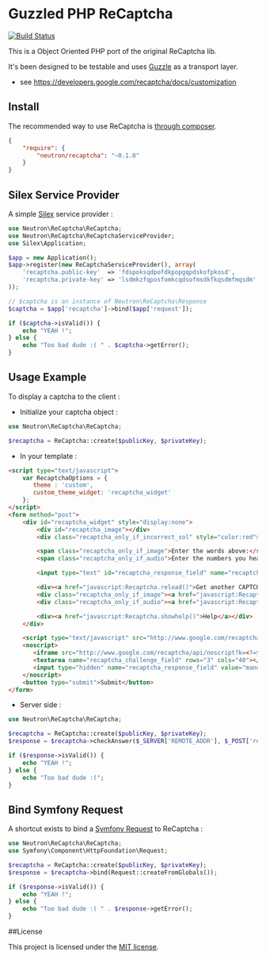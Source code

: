 # Guzzled PHP ReCaptcha

[![Build Status](https://secure.travis-ci.org/romainneutron/ReCaptcha.png?branch=master)](http://travis-ci.org/romainneutron/ReCaptcha)

This is a Object Oriented PHP port of the original ReCaptcha lib.

It's been designed to be testable and uses [Guzzle](http://guzzlephp.org) as a
transport layer.

* see https://developers.google.com/recaptcha/docs/customization

## Install

The recommended way to use ReCaptcha is [through composer](http://getcomposer.org).

```json
{
    "require": {
        "neutron/recaptcha": "~0.1.0"
    }
}
```

## Silex Service Provider

A simple [Silex](http://silex.sensiolabs.org) service provider :

```php
use Neutron\ReCaptcha\ReCaptcha;
use Neutron\ReCaptcha\ReCaptchaServiceProvider;
use Silex\Application;

$app = new Application();
$app->register(new ReCaptchaServiceProvider(), array(
    'recaptcha.public-key'  => 'fdspoksqdpofdkpopgqpdskofpkosd',
    'recaptcha.private-key' => 'lsdmkzfqposfomkcqdsofmsdkfkqsdmfmqsdm',
));

// $captcha is an instance of Neutron\ReCaptcha\Response
$captcha = $app['recaptcha']->bind($app['request']);

if ($captcha->isValid()) {
    echo "YEAH !";
} else {
    echo "Too bad dude :( " . $captcha->getError();
}
```

## Usage Example

To display a captcha to the client :

 - Initialize your captcha object :

```php
use Neutron\ReCaptcha\ReCaptcha;

$recaptcha = ReCaptcha::create($publicKey, $privateKey);
```

 - In your template :

```html
<script type="text/javascript">
    var RecaptchaOptions = {
       theme : 'custom',
       custom_theme_widget: 'recaptcha_widget'
    };
</script>
<form method="post">
    <div id="recaptcha_widget" style="display:none">
        <div id="recaptcha_image"></div>
        <div class="recaptcha_only_if_incorrect_sol" style="color:red">Incorrect please try again</div>

        <span class="recaptcha_only_if_image">Enter the words above:</span>
        <span class="recaptcha_only_if_audio">Enter the numbers you hear:</span>

        <input type="text" id="recaptcha_response_field" name="recaptcha_response_field" />

        <div><a href="javascript:Recaptcha.reload()">Get another CAPTCHA</a></div>
        <div class="recaptcha_only_if_image"><a href="javascript:Recaptcha.switch_type('audio')">Get an audio CAPTCHA</a></div>
        <div class="recaptcha_only_if_audio"><a href="javascript:Recaptcha.switch_type('image')">Get an image CAPTCHA</a></div>

        <div><a href="javascript:Recaptcha.showhelp()">Help</a></div>
    </div>

    <script type="text/javascript" src="http://www.google.com/recaptcha/api/challenge?k=<?=$recaptcha->getPublicKey();?>"></script>
    <noscript>
       <iframe src="http://www.google.com/recaptcha/api/noscript?k=<?=$recaptcha->getPublicKey();?>" height="300" width="500" frameborder="0"></iframe><br>
       <textarea name="recaptcha_challenge_field" rows="3" cols="40"></textarea>
       <input type="hidden" name="recaptcha_response_field" value="manual_challenge">
    </noscript>
    <button type="submit">Submit</button>
</form>
```

 - Server side :

```php
use Neutron\ReCaptcha\ReCaptcha;

$recaptcha = ReCaptcha::create($publicKey, $privateKey);
$response = $recaptcha->checkAnswer($_SERVER['REMOTE_ADDR'], $_POST['recaptcha_challenge_field'], $_POST['recaptcha_response_field']);

if ($response->isValid()) {
    echo "YEAH !";
} else {
    echo "Too bad dude :(";
}
```

## Bind Symfony Request

A shortcut exists to bind a [Symfony Request](http://api.symfony.com/master/Symfony/Component/HttpFoundation/Request.html)
to ReCaptcha :

```php
use Neutron\ReCaptcha\ReCaptcha;
use Symfony\Component\HttpFoundation\Request;

$recaptcha = ReCaptcha::create($publicKey, $privateKey);
$response = $recaptcha->bind(Request::createFromGlobals());

if ($response->isValid()) {
    echo "YEAH !";
} else {
    echo "Too bad dude :( " . $response->getError();
}
```

##License

This project is licensed under the [MIT license](http://opensource.org/licenses/MIT).




